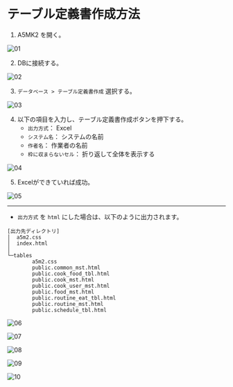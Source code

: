 # テーブル定義書作成方法

1. A5MK2 を開く。

![01](./img/table01.png)

2. DBに接続する。

![02](./img/table02.png)

3. `データベース > テーブル定義書作成` 選択する。

![03](./img/table03.png)

4. 以下の項目を入力し、テーブル定義書作成ボタンを押下する。
    - `出力方式`： Excel
    - `システム名`： システムの名前
    - `作者名`： 作業者の名前
    - `枠に収まらないセル`： 折り返して全体を表示する

![04](./img/table04.png)

5. Excelができていれば成功。

![05](./img/table06.png)

---

- `出力方式` を `html` にした場合は、以下のように出力されます。

```
[出力先ディレクトリ]
│  a5m2.css
│  index.html
│
└─tables
        a5m2.css
        public.common_mst.html
        public.cook_food_tbl.html
        public.cook_mst.html
        public.cook_user_mst.html
        public.food_mst.html
        public.routine_eat_tbl.html
        public.routine_mst.html
        public.schedule_tbl.html
```

![06](./img/table05.png)

![07](./img/table07.png)

![08](./img/table08.png)

![09](./img/table09.png)

![10](./img/table10.png)
